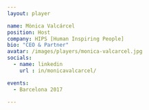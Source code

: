 ```yaml
---
layout: player

name: Mònica Valcárcel
position: Host
company: HIPS [Human Inspiring People]
bio: "CEO & Partner"
avatar: /images/players/monica-valcarcel.jpg
socials:
  - name: linkedin
    url : in/monicavalcarcel/

events:
  - Barcelona 2017

---
```

